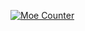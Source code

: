 [![Moe Counter](https://count.getloli.com/@notblacknotcrow?name=notblacknotcrow&theme=moebooru&padding=7&offset=0&align=top&scale=1&pixelated=1&darkmode=auto)](https://github.com/SiyuanLi-Sven)
<!--
**SiyuanLi-Sven/SiyuanLi-Sven** is a ✨ _special_ ✨ repository because its `README.md` (this file) appears on your GitHub profile.

Here are some ideas to get you started:

- 🔭 I’m currently working on ...
- 🌱 I’m currently learning ...
- 👯 I’m looking to collaborate on ...
- 🤔 I’m looking for help with ...
- 💬 Ask me about ...
- 📫 How to reach me: ...
- 😄 Pronouns: ...
- ⚡ Fun fact: ...
-->
